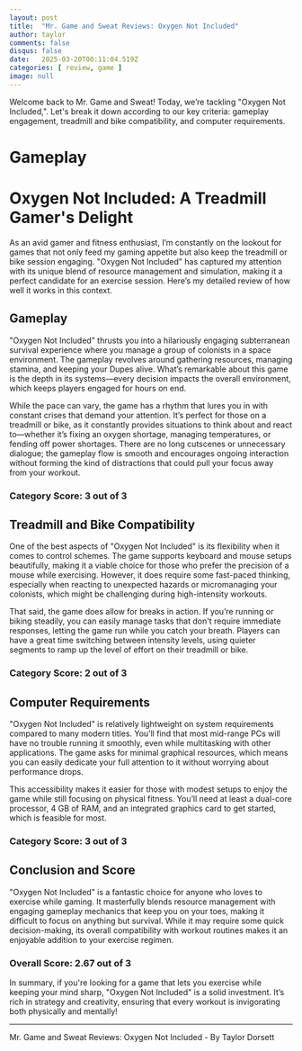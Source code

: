 ```yaml
---
layout: post
title:  "Mr. Game and Sweat Reviews: Oxygen Not Included"
author: taylor
comments: false
disqus: false
date:   2025-03-20T00:11:04.519Z
categories: [ review, game ]
image: null
---
```


Welcome back to Mr. Game and Sweat! Today, we’re tackling "Oxygen Not Included,". Let's break it down according to our key criteria: gameplay engagement, treadmill and bike compatibility, and computer requirements.

# Gameplay

# Oxygen Not Included: A Treadmill Gamer's Delight

As an avid gamer and fitness enthusiast, I’m constantly on the lookout for games that not only feed my gaming appetite but also keep the treadmill or bike session engaging. "Oxygen Not Included" has captured my attention with its unique blend of resource management and simulation, making it a perfect candidate for an exercise session. Here’s my detailed review of how well it works in this context.

## Gameplay

"Oxygen Not Included" thrusts you into a hilariously engaging subterranean survival experience where you manage a group of colonists in a space environment. The gameplay revolves around gathering resources, managing stamina, and keeping your Dupes alive. What’s remarkable about this game is the depth in its systems—every decision impacts the overall environment, which keeps players engaged for hours on end.

While the pace can vary, the game has a rhythm that lures you in with constant crises that demand your attention. It’s perfect for those on a treadmill or bike, as it constantly provides situations to think about and react to—whether it’s fixing an oxygen shortage, managing temperatures, or fending off power shortages. There are no long cutscenes or unnecessary dialogue; the gameplay flow is smooth and encourages ongoing interaction without forming the kind of distractions that could pull your focus away from your workout.

### Category Score: 3 out of 3

## Treadmill and Bike Compatibility

One of the best aspects of "Oxygen Not Included" is its flexibility when it comes to control schemes. The game supports keyboard and mouse setups beautifully, making it a viable choice for those who prefer the precision of a mouse while exercising. However, it does require some fast-paced thinking, especially when reacting to unexpected hazards or micromanaging your colonists, which might be challenging during high-intensity workouts.

That said, the game does allow for breaks in action. If you’re running or biking steadily, you can easily manage tasks that don't require immediate responses, letting the game run while you catch your breath. Players can have a great time switching between intensity levels, using quieter segments to ramp up the level of effort on their treadmill or bike.

### Category Score: 2 out of 3

## Computer Requirements

"Oxygen Not Included" is relatively lightweight on system requirements compared to many modern titles. You’ll find that most mid-range PCs will have no trouble running it smoothly, even while multitasking with other applications. The game asks for minimal graphical resources, which means you can easily dedicate your full attention to it without worrying about performance drops.

This accessibility makes it easier for those with modest setups to enjoy the game while still focusing on physical fitness. You’ll need at least a dual-core processor, 4 GB of RAM, and an integrated graphics card to get started, which is feasible for most.

### Category Score: 3 out of 3

## Conclusion and Score

"Oxygen Not Included" is a fantastic choice for anyone who loves to exercise while gaming. It masterfully blends resource management with engaging gameplay mechanics that keep you on your toes, making it difficult to focus on anything but survival. While it may require some quick decision-making, its overall compatibility with workout routines makes it an enjoyable addition to your exercise regimen.

### Overall Score: 2.67 out of 3

In summary, if you're looking for a game that lets you exercise while keeping your mind sharp, "Oxygen Not Included" is a solid investment. It’s rich in strategy and creativity, ensuring that every workout is invigorating both physically and mentally!

---

Mr. Game and Sweat Reviews: Oxygen Not Included - By Taylor Dorsett

